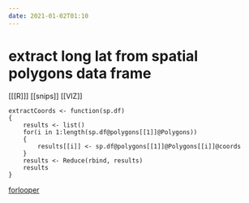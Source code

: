 ```yaml
---
date: 2021-01-02T01:10
---
```


# extract long lat from spatial polygons data frame

[[[R]]]
[[snips]]
[[VIZ]]

    extractCoords <- function(sp.df)
    {
        results <- list()
        for(i in 1:length(sp.df@polygons[[1]]@Polygons))
        {
            results[[i]] <- sp.df@polygons[[1]]@Polygons[[i]]@coords
        }
        results <- Reduce(rbind, results)
        results
    }

[forlooper](http://stackoverflow.com/questions/29803253/r-extracting-coordinates-from-spatialpolygonsdataframe)
```

